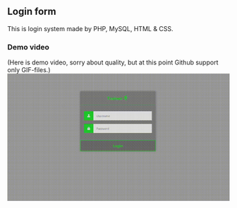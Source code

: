 ## Login form

This is login system made by PHP, MySQL, HTML & CSS. 


### Demo video

(Here is demo video, sorry about quality, but at this point Github support only GIF-files.)
![Demo](demo/demo_login.gif)

